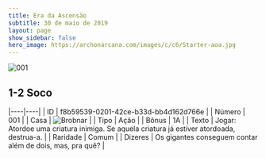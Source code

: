 ```yaml
---
title: Era da Ascensão
subtitle: 30 de maio de 2019
layout: page
show_sidebar: false
hero_image: https://archonarcana.com/images/c/c6/Starter-aoa.jpg
---
```


![001](https://cdn.keyforgegame.com/media/card_front/pt/435_001_CCC247PX4H2C_pt.png)

## 1-2 Soco

|----|----|
| ID | f8b59539-0201-42ce-b33d-bb4d162d766e |
| Número | 001 |
| Casa | ![Brobnar](https://archonarcana.com/images/thumb/e/e0/Brobnar.png/22px-Brobnar.png "Brobnar") |
| Tipo | Ação |
| Bônus | 1A |
| Texto | Jogar: Atordoe uma criatura inimiga. Se aquela criatura já estiver atordoada, destrua-a. |
| Raridade | Comum |
| Dizeres | Os gigantes conseguem contar além de dois,  mas, pra quê? |